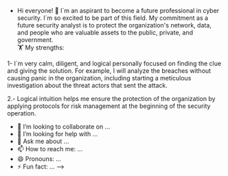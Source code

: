 - Hi  everyone!
🔭 I´m an aspirant to become a future professional in cyber security. I´m so excited to be part of this field. My commitment as a future security analyst is to protect the organization's network, data, and people who are valuable assets to the public, private, and government.    
🏋️ My  strengths:

1- I´m very calm, diligent, and logical personally focused on finding the clue and giving the solution. For example, I  will  analyze  the breaches   without  causing panic  in the organization, including  starting a meticulous investigation about  the  threat  actors that  sent the attack.
  
2.- Logical intuition  helps me  ensure the  protection  of the organization  by applying protocols for risk  management  at the beginning  of the  security operation.
  
- 👯 I’m looking to collaborate on ...
- 🤔 I’m looking for help with ...
- 💬 Ask me about ...
- 📫 How to reach me: ...
- 😄 Pronouns: ...
- ⚡ Fun fact: ...
-->
